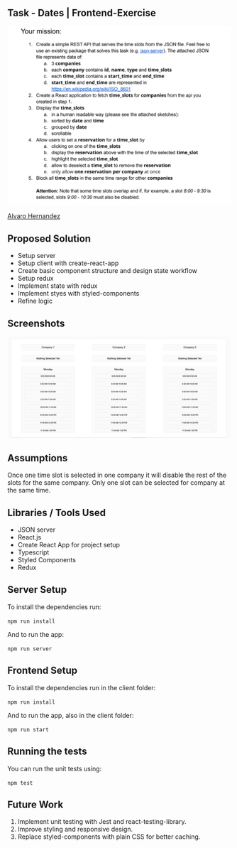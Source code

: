 ## Task - Dates | Frontend-Exercise

![task](assets/test.png)

[Alvaro Hernandez](mailto:alvarohernandezassens@gmail.com)

## Proposed Solution

- Setup server
- Setup client with create-react-app
- Create basic component structure and design state workflow
- Setup redux
- Implement state with redux
- Implement styes with styled-components
- Refine logic

## Screenshots

![Main](assets/Screenshot-1.png)

## Assumptions

Once one time slot is selected in one company it will disable the rest of the slots for the same company. Only one slot can be selected for company at the same time.

## Libraries / Tools Used

- JSON server
- React.js
- Create React App for project setup
- Typescript
- Styled Components
- Redux

## Server Setup

To install the dependencies run:

`npm run install`

And to run the app:

`npm run server`

## Frontend Setup

To install the dependencies run in the client folder:

`npm run install`

And to run the app, also in the client folder:

`npm run start`

## Running the tests

You can run the unit tests using:

`npm test`

## Future Work

1. Implement unit testing with Jest and react-testing-library.
2. Improve styling and responsive design.
3. Replace styled-components with plain CSS for better caching.
